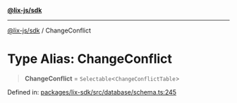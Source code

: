[**@lix-js/sdk**](../README.md)

***

[@lix-js/sdk](../README.md) / ChangeConflict

# Type Alias: ChangeConflict

> **ChangeConflict** = `Selectable`\<`ChangeConflictTable`\>

Defined in: [packages/lix-sdk/src/database/schema.ts:245](https://github.com/opral/monorepo/blob/53ab73e26c8882477681775708373fdf29620a50/packages/lix-sdk/src/database/schema.ts#L245)
